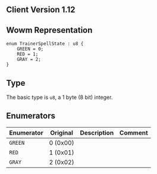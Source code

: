 ## Client Version 1.12

## Wowm Representation
```rust,ignore
enum TrainerSpellState : u8 {
    GREEN = 0;    
    RED = 1;    
    GRAY = 2;    
}

```
## Type
The basic type is `u8`, a 1 byte (8 bit) integer.
## Enumerators
| Enumerator | Original  | Description | Comment |
| --------- | -------- | ----------- | ------- |
| `GREEN` | 0 (0x00) |  |  |
| `RED` | 1 (0x01) |  |  |
| `GRAY` | 2 (0x02) |  |  |
